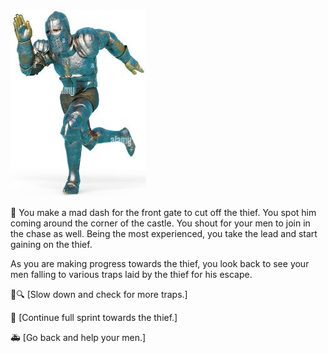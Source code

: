 ![Knight_Running](./img/knight_runningsm.jpg)

:running: You make a mad dash for the front gate to cut off the thief.  You spot him coming around the corner of the castle.  You shout for your men to join in the chase as well.  Being the most experienced, you take the lead and start gaining on the thief.

As you are making progress towards the thief, you look back to see your men falling to various traps laid by the thief for his escape.

:mag_right::mag: [Slow down and check for more traps.]

:dash: [Continue full sprint towards the thief.]

:ambulance: [Go back and help your men.]